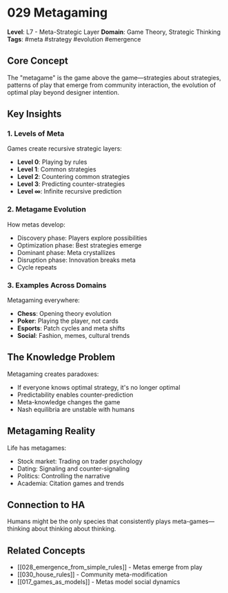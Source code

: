 # 029 Metagaming

**Level**: L7 - Meta-Strategic Layer
**Domain**: Game Theory, Strategic Thinking
**Tags**: #meta #strategy #evolution #emergence

## Core Concept

The "metagame" is the game above the game—strategies about strategies, patterns of play that emerge from community interaction, the evolution of optimal play beyond designer intention.

## Key Insights

### 1. Levels of Meta
Games create recursive strategic layers:
- **Level 0**: Playing by rules
- **Level 1**: Common strategies
- **Level 2**: Countering common strategies
- **Level 3**: Predicting counter-strategies
- **Level ∞**: Infinite recursive prediction

### 2. Metagame Evolution
How metas develop:
- Discovery phase: Players explore possibilities
- Optimization phase: Best strategies emerge
- Dominant phase: Meta crystallizes
- Disruption phase: Innovation breaks meta
- Cycle repeats

### 3. Examples Across Domains
Metagaming everywhere:
- **Chess**: Opening theory evolution
- **Poker**: Playing the player, not cards
- **Esports**: Patch cycles and meta shifts
- **Social**: Fashion, memes, cultural trends

## The Knowledge Problem

Metagaming creates paradoxes:
- If everyone knows optimal strategy, it's no longer optimal
- Predictability enables counter-prediction
- Meta-knowledge changes the game
- Nash equilibria are unstable with humans

## Metagaming Reality

Life has metagames:
- Stock market: Trading on trader psychology
- Dating: Signaling and counter-signaling
- Politics: Controlling the narrative
- Academia: Citation games and trends

## Connection to HA

Humans might be the only species that consistently plays meta-games—thinking about thinking about thinking.

## Related Concepts
- [[028_emergence_from_simple_rules]] - Metas emerge from play
- [[030_house_rules]] - Community meta-modification
- [[017_games_as_models]] - Metas model social dynamics